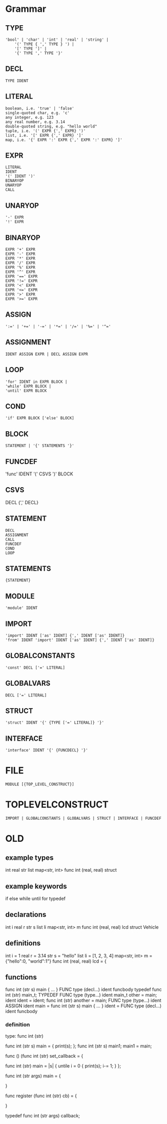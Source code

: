 # Grammar

## TYPE
    'bool' | 'char' | 'int' | 'real' | 'string' |
        '(' TYPE { ',' TYPE } ') |
        '[' TYPE ']' |
        '{' TYPE ',' TYPE '}'

## DECL
    TYPE IDENT

## LITERAL
    boolean, i.e. 'true' | 'false'
    single-quoted char, e.g. 'c'
    any integer, e.g. 123
    any real number, e.g. 3.14
    double-quoted string, e.g. "hello world"
    tuple, i.e. '(' EXPR {',' EXPR} ')'
    list, i.e. '[' EXPR {',' EXPR} ']'
    map, i.e. '{' EXPR ':' EXPR {',' EXPR ':' EXPR} ']'

## EXPR
    LITERAL
    IDENT
    '(' IDENT ')'
    BINARYOP
    UNARYOP
    CALL

## UNARYOP
    '-' EXPR
    '!' EXPR

## BINARYOP
    EXPR '+' EXPR
    EXPR '-' EXPR
    EXPR '*' EXPR
    EXPR '/' EXPR
    EXPR '%' EXPR
    EXPR '^' EXPR
    EXPR '==' EXPR
    EXPR '!=' EXPR
    EXPR '<' EXPR
    EXPR '<=' EXPR
    EXPR '>' EXPR
    EXPR '>=' EXPR

## ASSIGN
    ':=' | '+=' | '-=' | '*=' | '/=' | '%=' | '^='

## ASSIGNMENT
    IDENT ASSIGN EXPR | DECL ASSIGN EXPR

## LOOP
    'for' IDENT in EXPR BLOCK |
    'while' EXPR BLOCK |
    'until' EXPR BLOCK

## COND
    'if' EXPR BLOCK ['else' BLOCK]

## BLOCK
    STATEMENT | '{' STATEMENTS '}'

## FUNCDEF
  'func' IDENT '(' CSVS ')' BLOCK

## CSVS
  DECL {',' DECL}

## STATEMENT
    DECL
    ASSIGNMENT
    CALL
    FUNCDEF
    COND
    LOOP

## STATEMENTS
    {STATEMENT}


## MODULE
    'module' IDENT

## IMPORT
    'import' IDENT ['as' IDENT] {',' IDENT ['as' IDENT]}
    'from' IDENT 'import' IDENT ['as' IDENT] {',' IDENT ['as' IDENT]}

## GLOBALCONSTANTS
    'const' DECL ['=' LITERAL]

## GLOBALVARS
    DECL ['=' LITERAL]

## STRUCT
    'struct' IDENT '{' {TYPE ['=' LITERAL]} '}'

## INTERFACE
    'interface' IDENT '{' {FUNCDECL} '}'

# FILE
    MODULE [{TOP_LEVEL_CONSTRUCT}]

# TOPLEVELCONSTRUCT
    IMPORT | GLOBALCONSTANTS | GLOBALVARS | STRUCT | INTERFACE | FUNCDEF


# OLD

## example types

int
real
str
list<int>
map<str, int>
func int (real, real)
struct

## example keywords

if
else
while
until
for
typedef

## declarations

int i
real r
str s
list<int> li
map<str, int> m
func int (real, real) lcd
struct Vehicle

## definitions

int i = 1
real r = 3.14
str s = "hello"
list<int> li = [1, 2, 3, 4]
map<str, int> m = {"hello":0, "world":1"}
func int (real, real) lcd = { 

## functions

func int (str s) main { ... }     FUNC type (decl...) ident funcbody
typedef func int (str) main_t;    TYPEDEF FUNC type (type...) ident
main_t other = main;              ident ident = ident;
func int (str) another = main;    FUNC type (type...) ident ASSIGN ident
main = func int (str s) main { ... }  ident = FUNC type (decl...) ident funcbody

### definition

type: func int (str)

func int (str s) main = { print(s); };
func int (str s) main1; main1 = main;

func () (func int (str) set_callback = { 

func int (str) main = |s| { untile i = 0 { print(s); i-= 1; } };


func int (str args) main =
{

}

func register (func int (str) cb) =
{

}

typedef func int (str args) callback;
